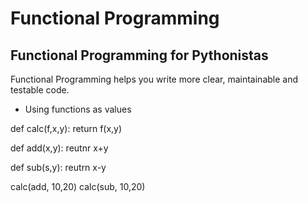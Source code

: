 # Functional Programming

## Functional Programming for Pythonistas
Functional Programming helps you write more clear, maintainable and testable code.

  * Using functions as values

  def calc(f,x,y):
    return f(x,y)

  def add(x,y):
    reutnr x+y

  def sub(s,y):
    reutrn x-y

calc(add, 10,20)
calc(sub, 10,20)
